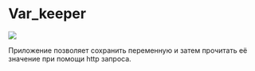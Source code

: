 # Var_keeper

![](https://github.com/kenctxncy/var_keeper/actions/workflows/staging.yml/badge.svg)

Приложение позволяет сохранить переменную и затем прочитать её значение при помощи http запроса.
